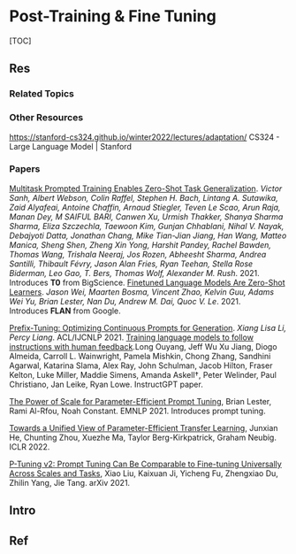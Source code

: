 # Post-Training & Fine Tuning

[TOC]



## Res
### Related Topics


### Other Resources
https://stanford-cs324.github.io/winter2022/lectures/adaptation/
CS324 - Large Language Model | Stanford


### Papers
[Multitask Prompted Training Enables Zero-Shot Task Generalization](https://arxiv.org/pdf/2110.08207.pdf). _Victor Sanh, Albert Webson, Colin Raffel, Stephen H. Bach, Lintang A. Sutawika, Zaid Alyafeai, Antoine Chaffin, Arnaud Stiegler, Teven Le Scao, Arun Raja, Manan Dey, M SAIFUL BARI, Canwen Xu, Urmish Thakker, Shanya Sharma Sharma, Eliza Szczechla, Taewoon Kim, Gunjan Chhablani, Nihal V. Nayak, Debajyoti Datta, Jonathan Chang, Mike Tian-Jian Jiang, Han Wang, Matteo Manica, Sheng Shen, Zheng Xin Yong, Harshit Pandey, Rachel Bawden, Thomas Wang, Trishala Neeraj, Jos Rozen, Abheesht Sharma, Andrea Santilli, Thibault Févry, Jason Alan Fries, Ryan Teehan, Stella Rose Biderman, Leo Gao, T. Bers, Thomas Wolf, Alexander M. Rush_. 2021. Introduces **T0** from BigScience.
[Finetuned Language Models Are Zero-Shot Learners](https://arxiv.org/pdf/2109.01652.pdf). _Jason Wei, Maarten Bosma, Vincent Zhao, Kelvin Guu, Adams Wei Yu, Brian Lester, Nan Du, Andrew M. Dai, Quoc V. Le_. 2021. Introduces **FLAN** from Google.
    
[Prefix-Tuning: Optimizing Continuous Prompts for Generation](https://arxiv.org/pdf/2101.00190.pdf). _Xiang Lisa Li, Percy Liang_. ACL/IJCNLP 2021.
[Training language models to follow instructions with human feedback](https://cdn.openai.com/papers/Training_language_models_to_follow_instructions_with_human_feedback.pdf).Long Ouyang, Jeff Wu Xu Jiang, Diogo Almeida, Carroll L. Wainwright, Pamela Mishkin, Chong Zhang, Sandhini Agarwal, Katarina Slama, Alex Ray, John Schulman, Jacob Hilton, Fraser Kelton, Luke Miller, Maddie Simens, Amanda Askell†, Peter Welinder, Paul Christiano, Jan Leike, Ryan Lowe. InstructGPT paper.

[The Power of Scale for Parameter-Efficient Prompt Tuning](https://arxiv.org/pdf/2104.08691.pdf), Brian Lester, Rami Al-Rfou, Noah Constant. EMNLP 2021. Introduces prompt tuning.

[Towards a Unified View of Parameter-Efficient Transfer Learning](https://arxiv.org/pdf/2110.04366.pdf), Junxian He, Chunting Zhou, Xuezhe Ma, Taylor Berg-Kirkpatrick, Graham Neubig. ICLR 2022.

[P-Tuning v2: Prompt Tuning Can Be Comparable to Fine-tuning Universally Across Scales and Tasks](https://arxiv.org/pdf/2110.07602.pdf), Xiao Liu, Kaixuan Ji, Yicheng Fu, Zhengxiao Du, Zhilin Yang, Jie Tang. arXiv 2021.



## Intro



## Ref
